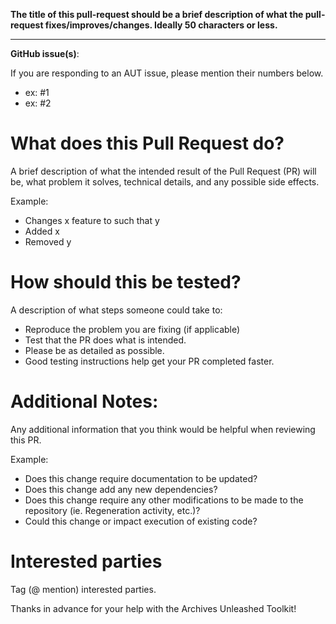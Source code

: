**The title of this pull-request should be a brief description of what the pull-request fixes/improves/changes. Ideally 50 characters or less.**

* * *

**GitHub issue(s)**:

If you are responding to an AUT issue, please mention their numbers below.

* ex: #1
* ex: #2

# What does this Pull Request do?

A brief description of what the intended result of the Pull Request (PR) will be, what problem it solves, technical details, and any possible side effects.

Example:
* Changes x feature to such that y
* Added x
* Removed y

# How should this be tested?

A description of what steps someone could take to:
* Reproduce the problem you are fixing (if applicable)
* Test that the PR does what is intended.
* Please be as detailed as possible.
* Good testing instructions help get your PR completed faster.

# Additional Notes:

Any additional information that you think would be helpful when reviewing this PR.

Example:
* Does this change require documentation to be updated? 
* Does this change add any new dependencies? 
* Does this change require any other modifications to be made to the repository (ie. Regeneration activity, etc.)? 
* Could this change or impact execution of existing code?

# Interested parties

Tag (@ mention) interested parties.

Thanks in advance for your help with the Archives Unleashed Toolkit!